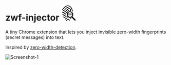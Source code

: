 zwf-injector ![logo](https://github.com/snovvcrash/zwf-injector/blob/master/icons/icon48.png)
==========
A tiny Chrome extension that lets you inject invisible zero-width fingerprints (secret messages) into text.

Inspired by [zero-width-detection](https://github.com/umpox/zero-width-detection).

![Screenshot-1](https://user-images.githubusercontent.com/23141800/39677525-1747c8a4-5185-11e8-89a8-db52f7ea6107.png)
